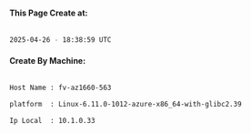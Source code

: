 
   
#### This Page Create at:

```bash

2025-04-26 - 18:38:59 UTC

```

#### Create By Machine:

```bash

Host Name : fv-az1660-563

platform  : Linux-6.11.0-1012-azure-x86_64-with-glibc2.39

Ip Local  : 10.1.0.33

```

